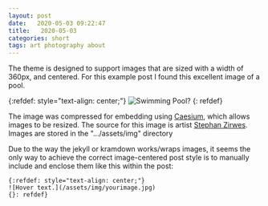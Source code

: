 ```yaml
---
layout: post
date:   2020-05-03 09:22:47
title:   2020-05-03
categories: short
tags: art photography about
---
```


The theme is designed to support images that are sized with a width of 360px, and centered. For this example post I found this excellent image of a pool.

{:refdef: style="text-align: center;"}
![Swimming Pool?](/jekyll-untrue-minimal/assets/img/StephanZirwes.jpg)
{: refdef}

The image was compressed for embedding using [Caesium](https://saerasoft.com/caesium/), which allows images to be resized. The source for this image is artist [Stephan Zirwes](https://stephanzirwes.com/). Images are stored in the ".../assets/img" directory

Due to the way the jekyll or kramdown works/wraps images, it seems the only way to achieve the correct image-centered post style is to manually include and enclose them like this within the post:

    {:refdef: style="text-align: center;"}
    ![Hover text.](/assets/img/yourimage.jpg)
    {}: refdef}

